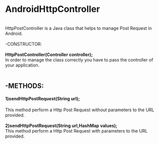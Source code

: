 # AndroidHttpController
<br>
HttpPostController is a Java class that helps to manage Post Request in Android.
<br>
<br>
-CONSTRUCTOR:
<br><br>
  <b>HttpPostController(Controller controller);</b><br>
    In order to manage the class correctly you have to pass the controller of your application.<br><br>
<h2>-METHODS:</h2>
  <h4>1)sendHttpPostRequest(String url);</h4>
       This method perform a Http Post Request without parameters to the URL provided.<br><br>
  <b>2)sendHttpPostRequest(String url,HashMap<String,String> values);</b><br>
       This method perform a Http Post Request with parameters to the URL provided.<br>
       
